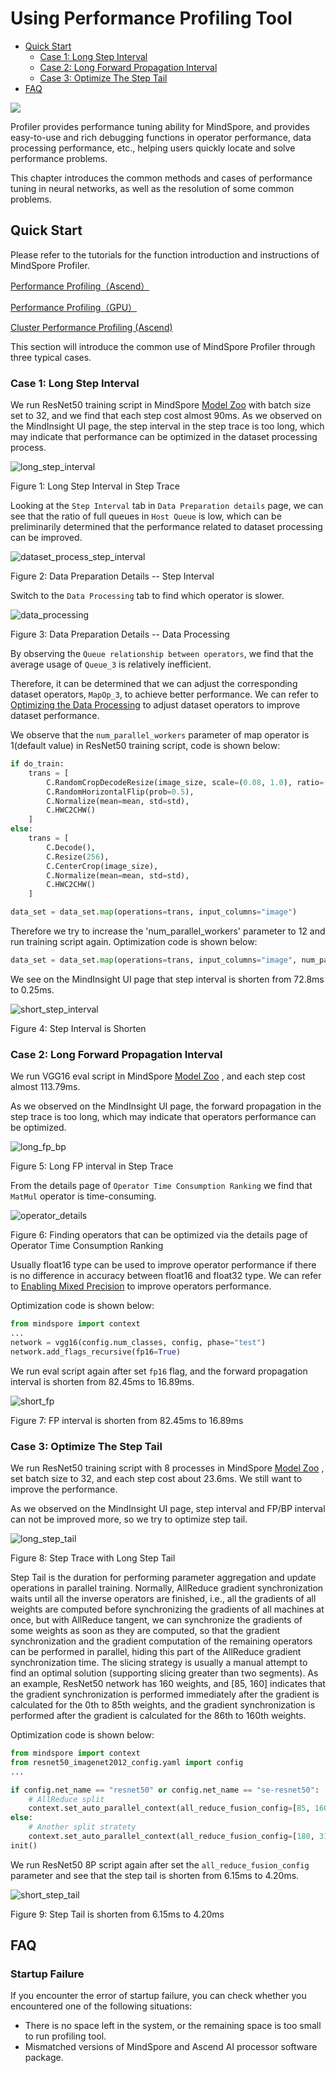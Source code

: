 # Using Performance Profiling Tool

<!-- TOC -->

- [Quick Start](#quick-start)
    - [Case 1: Long Step Interval](#case-1-long-step-interval)
    - [Case 2: Long Forward Propagation Interval](#case-2-long-forward-propagation-interval)
    - [Case 3: Optimize The Step Tail](#case-3-optimize-the-step-tail)
- [FAQ](#faq)

<!-- /TOC -->

<a href="https://gitee.com/mindspore/docs/blob/r1.5/docs/mindspore/migration_guide/source_en/performance_optimization.md" target="_blank"><img src="https://gitee.com/mindspore/docs/raw/r1.5/resource/_static/logo_source_en.png"></a>

Profiler provides performance tuning ability for MindSpore, and provides easy-to-use and rich debugging functions in operator performance, data processing performance, etc., helping users quickly locate and solve performance problems.

This chapter introduces the common methods and cases of performance tuning in neural networks, as well as the resolution of some common problems.

## Quick Start

Please refer to the tutorials for the function introduction and instructions of MindSpore Profiler.

[Performance Profiling（Ascend）](https://www.mindspore.cn/mindinsight/docs/en/r1.5/performance_profiling_ascend.html)

[Performance Profiling（GPU）](https://www.mindspore.cn/mindinsight/docs/en/r1.5/performance_profiling_gpu.html)

[Cluster Performance Profiling (Ascend)](https://www.mindspore.cn/mindinsight/docs/en/r1.5/performance_profiling_ascend_of_cluster.html)

This section will introduce the common use of MindSpore Profiler through three typical cases.

### Case 1: Long Step Interval

We run ResNet50 training script in MindSpore [Model Zoo](https://gitee.com/mindspore/mindspore/tree/r1.5/model_zoo ) with batch size set to 32, and we find that each step cost almost 90ms.
As we observed on the MindInsight UI page, the step interval in the step trace is too long, which may indicate that performance can be optimized in the dataset processing process.

![long_step_interval](images/profiler_case1_long_step_interval.png)

Figure 1: Long Step Interval in Step Trace

Looking at the ```Step Interval``` tab in ```Data Preparation details``` page, we can see that the ratio of full queues in ```Host Queue``` is low, which can be preliminarily determined that the performance related to dataset processing can be improved.

![dataset_process_step_interval](images/profiler_case1_data_processing_step_interval.png)

Figure 2: Data Preparation Details -- Step Interval

Switch to the ```Data Processing``` tab to find which operator is slower.

![data_processing](images/profiler_case1_dataset_processing.png)

Figure 3: Data Preparation Details -- Data Processing

By observing the ```Queue relationship between operators```, we find that the average usage of ```Queue_3``` is relatively inefficient.

Therefore, it can be determined that we can adjust the corresponding dataset operators, ```MapOp_3```, to achieve better performance.
We can refer to [Optimizing the Data Processing](https://www.mindspore.cn/docs/programming_guide/en/r1.5/optimize_data_processing.html ) to adjust dataset operators to improve dataset performance.

We observe that the ```num_parallel_workers``` parameter of map operator is 1(default value) in ResNet50 training script, code is shown below:

```python
if do_train:
    trans = [
        C.RandomCropDecodeResize(image_size, scale=(0.08, 1.0), ratio=(0.75, 1.333)),
        C.RandomHorizontalFlip(prob=0.5),
        C.Normalize(mean=mean, std=std),
        C.HWC2CHW()
    ]
else:
    trans = [
        C.Decode(),
        C.Resize(256),
        C.CenterCrop(image_size),
        C.Normalize(mean=mean, std=std),
        C.HWC2CHW()
    ]

data_set = data_set.map(operations=trans, input_columns="image")
```

Therefore we try to increase the 'num_parallel_workers' parameter to 12 and run training script again. Optimization code is shown below:

```python
data_set = data_set.map(operations=trans, input_columns="image", num_parallel_workers=12)
```

We see on the MindInsight UI page that step interval is shorten from 72.8ms to 0.25ms.

![short_step_interval](images/profiler_case1_short_step_interval.png)

Figure 4: Step Interval is Shorten

### Case 2: Long Forward Propagation Interval

We run VGG16 eval script in MindSpore [Model Zoo](https://gitee.com/mindspore/mindspore/tree/r1.5/model_zoo ) , and each step cost almost 113.79ms.

As we observed on the MindInsight UI page, the forward propagation in the step trace is too long, which may indicate that operators performance can be optimized.

![long_fp_bp](images/profiler_case2_long_fp_bp.png)

Figure 5: Long FP interval in Step Trace

From the details page of ```Operator Time Consumption Ranking``` we find that ```MatMul``` operator is time-consuming.

![operator_details](images/profiler_case2_operator_details.png)

Figure 6: Finding operators that can be optimized via the details page of Operator Time Consumption Ranking

Usually float16 type can be used to improve operator performance if there is no difference in accuracy between float16 and float32 type. We can refer to
[Enabling Mixed Precision](https://www.mindspore.cn/docs/programming_guide/en/r1.5/enable_mixed_precision.html ) to improve operators performance.

Optimization code is shown below:

```python
from mindspore import context
...
network = vgg16(config.num_classes, config, phase="test")
network.add_flags_recursive(fp16=True)
```

We run eval script again after set ```fp16``` flag, and the forward propagation interval is shorten from 82.45ms to 16.89ms.

![short_fp](images/profiler_case2_short_fp.png)

Figure 7: FP interval is shorten from 82.45ms to 16.89ms

### Case 3: Optimize The Step Tail

We run ResNet50 training script with 8 processes in MindSpore [Model Zoo](https://gitee.com/mindspore/mindspore/tree/r1.5/model_zoo ) , set batch size to 32, and each step cost about 23.6ms.
We still want to improve the performance.

As we observed on the MindInsight UI page, step interval and FP/BP interval can not be improved more, so we try to optimize step tail.

![long_step_tail](images/profiler_case3_long_step_tail.png)

Figure 8: Step Trace with Long Step Tail

Step Tail is the duration for performing parameter aggregation and update operations in parallel training.
Normally, AllReduce gradient synchronization waits until all the inverse operators are finished, i.e., all the gradients of all weights are computed before synchronizing the gradients of all machines at once, but with AllReduce tangent,
we can synchronize the gradients of some weights as soon as they are computed, so that the gradient synchronization and the gradient computation of the remaining operators can be performed in parallel,
hiding this part of the AllReduce gradient synchronization time. The slicing strategy is usually a manual attempt to find an optimal solution (supporting slicing greater than two segments).
As an example, ResNet50 network has 160 weights, and [85, 160] indicates that the gradient synchronization is performed immediately after the gradient is calculated for the 0th to 85th weights,
and the gradient synchronization is performed after the gradient is calculated for the 86th to 160th weights.

Optimization code is shown below:

```python
from mindspore import context
from resnet50_imagenet2012_config.yaml import config
...

if config.net_name == "resnet50" or config.net_name == "se-resnet50":
    # AllReduce split
    context.set_auto_parallel_context(all_reduce_fusion_config=[85, 160])
else:
    # Another split stratety
    context.set_auto_parallel_context(all_reduce_fusion_config=[180, 313])
init()
```

We run ResNet50 8P script again after set the ```all_reduce_fusion_config``` parameter and see that the step tail is shorten from 6.15ms to 4.20ms.

![short_step_tail](images/profiler_case3_short_step_tail.png)

Figure 9: Step Tail is shorten from 6.15ms to 4.20ms

## FAQ

### Startup Failure

If you encounter the error of startup failure, you can check whether you encountered one of the following situations:

- There is no space left in the system, or the remaining space is too small to run profiling tool.
- Mismatched versions of MindSpore and Ascend AI processor software package.
